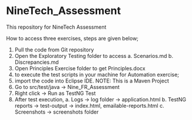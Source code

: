 # NineTech_Assessment
This repository for NineTech Assessment

How to access three exercises, steps are given below;
1. Pull the code from Git repository 
2. Open the Exploratory Testing folder to access 
	a. Scenarios.md
	b. Discrepancies.md
3. Open Principles Exercise folder to get Principles.docx
4. to execute the test scripts in your machine for Automation exercise; 
5. import the code into Eclipse IDE.
	NOTE: This is a Maven Project
6. Go to src/test/java -> Nine_FR_Assessment
7. Right click -> Run as TestNG Test
8. After test execution, 
	a. Logs -> log folder -> application.html
	b. TestNG reports -> test-output -> index.html, emailable-reports.html
	c. Screenshots -> screenshots folder
  
